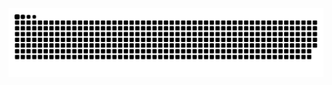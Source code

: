 <!---
Flowdawan/Flowdawan is a ✨ special ✨ repository because its `README.md` (this file) appears on your GitHub profile.
You can click the Preview link to take a look at your changes.
--->

<img src="https://github.com/Flowdawan/Flowdawan/blob/main/github-contribution-grid-snake.svg" alt="Snake animation" style="max-width: 100%;">
